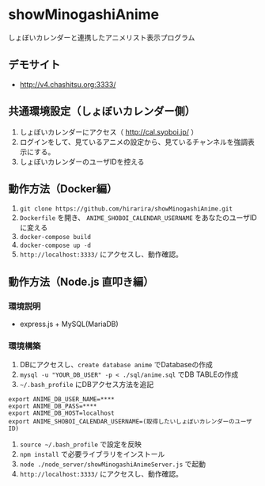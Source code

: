 # showMinogashiAnime
しょぼいカレンダーと連携したアニメリスト表示プログラム  

## デモサイト
 * http://v4.chashitsu.org:3333/

## 共通環境設定（しょぼいカレンダー側）
  1. しょぼいカレンダーにアクセス（ http://cal.syoboi.jp/ ）
  1. ログインをして、見ているアニメの設定から、見ているチャンネルを強調表示にする。
  1. しょぼいカレンダーのユーザIDを控える

## 動作方法（Docker編）
  1. `git clone https://github.com/hirarira/showMinogashiAnime.git`
  1. `Dockerfile` を開き、 `ANIME_SHOBOI_CALENDAR_USERNAME` をあなたのユーザIDに変える
  1. `docker-compose build`
  1. `docker-compose up -d`
  1. `http://localhost:3333/` にアクセスし、動作確認。

## 動作方法（Node.js 直叩き編）
### 環境説明
  * express.js + MySQL(MariaDB)

### 環境構築
  1. DBにアクセスし、`create database anime` でDatabaseの作成
  1. `mysql -u "YOUR_DB_USER" -p < ./sql/anime.sql` でDB TABLEの作成
  1. `~/.bash_profile` にDBアクセス方法を追記

  ```
  export ANIME_DB_USER_NAME=****
  export ANIME_DB_PASS=****
  export ANIME_DB_HOST=localhost
  export ANIME_SHOBOI_CALENDAR_USERNAME=(取得したいしょぼいカレンダーのユーザID)
  ```

  1. `source ~/.bash_profile` で設定を反映
  1. `npm install` で必要ライブラリをインストール
  1. `node ./node_server/showMinogashiAnimeServer.js` で起動
  1. `http://localhost:3333/` にアクセスし、動作確認。
